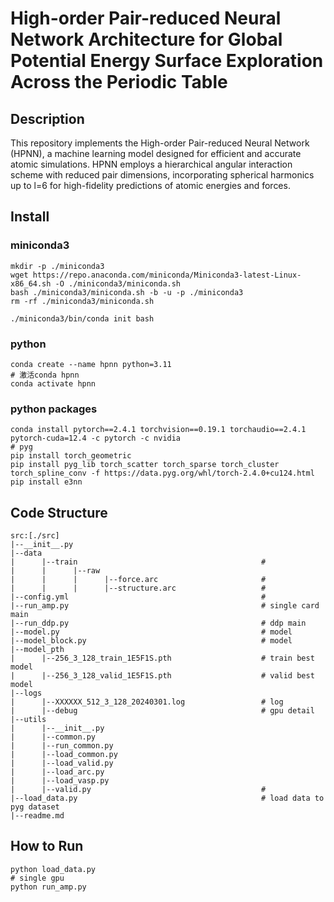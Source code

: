 # High-order Pair-reduced Neural Network Architecture for Global Potential Energy Surface Exploration Across the Periodic Table

## Description
This repository implements the High-order Pair-reduced Neural Network (HPNN), a machine learning model designed for efficient and accurate atomic simulations. HPNN employs a hierarchical angular interaction scheme with reduced pair dimensions, incorporating spherical harmonics up to l=6 for high-fidelity predictions of atomic energies and forces.



## Install
### miniconda3
```
mkdir -p ./miniconda3
wget https://repo.anaconda.com/miniconda/Miniconda3-latest-Linux-x86_64.sh -O ./miniconda3/miniconda.sh
bash ./miniconda3/miniconda.sh -b -u -p ./miniconda3
rm -rf ./miniconda3/miniconda.sh

./miniconda3/bin/conda init bash
```

### python
```
conda create --name hpnn python=3.11
# 激活conda hpnn
conda activate hpnn
```
### python packages
```
conda install pytorch==2.4.1 torchvision==0.19.1 torchaudio==2.4.1 pytorch-cuda=12.4 -c pytorch -c nvidia
# pyg
pip install torch_geometric
pip install pyg_lib torch_scatter torch_sparse torch_cluster torch_spline_conv -f https://data.pyg.org/whl/torch-2.4.0+cu124.html
pip install e3nn
```
## Code Structure
```
src:[./src]
|--__init__.py
|--data
|      |--train                                         # 
|      |      |--raw
|      |      |      |--force.arc                       #
|      |      |      |--structure.arc                   # 
|--config.yml                                           # 
|--run_amp.py                                           # single card main
|--run_ddp.py                                           # ddp main
|--model.py                                             # model
|--model_block.py                                       # model
|--model_pth
|      |--256_3_128_train_1E5F1S.pth                    # train best model
|      |--256_3_128_valid_1E5F1S.pth                    # valid best model
|--logs
|      |--XXXXXX_512_3_128_20240301.log                 # log
|      |--debug                                         # gpu detail
|--utils
|      |--__init__.py
|      |--common.py
|      |--run_common.py
|      |--load_common.py
|      |--load_valid.py                                 
|      |--load_arc.py
|      |--load_vasp.py
|      |--valid.py                                      #
|--load_data.py                                         # load data to pyg dataset
|--readme.md
```
## How to Run
```
python load_data.py
# single gpu
python run_amp.py
```
